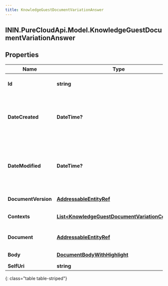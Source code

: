 ```yaml
---
title: KnowledgeGuestDocumentVariationAnswer
---
```

## ININ.PureCloudApi.Model.KnowledgeGuestDocumentVariationAnswer

## Properties

|Name | Type | Description | Notes|
|------------ | ------------- | ------------- | -------------|
| **Id** | **string** | The globally unique identifier for the variation. | [optional] |
| **DateCreated** | **DateTime?** | The creation date-time for the document variation. Date time is represented as an ISO-8601 string. For example: yyyy-MM-ddTHH:mm:ss[.mmm]Z | [optional] |
| **DateModified** | **DateTime?** | The last modification date-time for the document variation. Date time is represented as an ISO-8601 string. For example: yyyy-MM-ddTHH:mm:ss[.mmm]Z | [optional] |
| **DocumentVersion** | [**AddressableEntityRef**](AddressableEntityRef.html) | The version of the document. | [optional] |
| **Contexts** | [**List&lt;KnowledgeGuestDocumentVariationContext&gt;**](KnowledgeGuestDocumentVariationContext.html) | The context values associated with the variation. | |
| **Document** | [**AddressableEntityRef**](AddressableEntityRef.html) | The reference to document to which the variation is associated. | [optional] |
| **Body** | [**DocumentBodyWithHighlight**](DocumentBodyWithHighlight.html) | The content for the variation. | [optional] |
| **SelfUri** | **string** | The URI for this object | [optional] |
{: class="table table-striped"}


